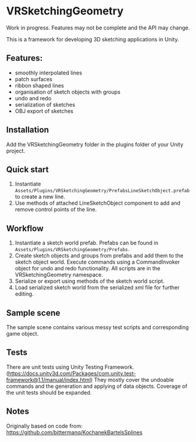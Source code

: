 # VRSketchingGeometry
Work in progress. Features may not be complete and the API may change.

This is a framework for developing 3D sketching applications in Unity.

## Features:
- smoothly interpolated lines
- patch surfaces
- ribbon shaped lines
- organisation of sketch objects with groups
- undo and redo
- serialization of sketches
- OBJ export of sketches

## Installation 
Add the VRSketchingGeometry folder in the plugins folder of your Unity project.

## Quick start
1. Instantiate `Assets/Plugins/VRSketchingGeometry/PrefabsLineSketchObject.prefab` to create a new line.
2. Use methods of attached LineSketchObject component to add and remove control points of the line.

## Workflow
1. Instantiate a sketch world prefab. Prefabs can be found in `Assets/Plugins/VRSketchingGeometry/Prefabs`. 
2. Create sketch objects and groups from prefabs and add them to the sketch object world. Execute commands using a CommandInvoker object for undo and redo functionality. All scripts are in the VRSketchingGeometry namespace.
4. Serialize or export using methods of the sketch world script.
5. Load serialized sketch world from the serialized xml file for further editing.

## Sample scene
The sample scene contains various messy test scripts and corresponding game object.

## Tests
There are unit tests using Unity Testing Framework. (https://docs.unity3d.com/Packages/com.unity.test-framework@1.1/manual/index.html)
They mostly cover the undoable commands and the generation and applying of data objects.
Coverage of the unit tests should be expanded.

## Notes
Originally based on code from: https://github.com/bittermanq/KochanekBartelsSplines
